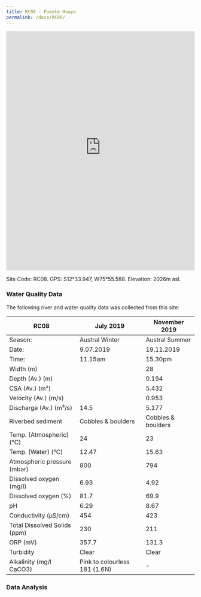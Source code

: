 ```yaml
---
title: RC08 - Puente Huayo
permalink: /docs/RC08/
---
```


<iframe width="100%" height="640" allowfullscreen style="border-style:none;" src="https://cavep-undc-hosting.netlify.com/sites/RC08/app-files/"></iframe>


Site Code: RC08.  GPS: S12°33.947, W75°55.588. Elevation:
2026m asl.

### Water Quality Data

The following river and water quality data was collected from this site:

| RC08                         | July 2019                     | November 2019            |
|------------------------------|-------------------------------|--------------------------|
| Season:                      | Austral Winter                | Austral Summer           |
| Date:                        | 9.07.2019                     | 19.11.2019               |
| Time:                        | 11.15am                       | 15.30pm                  |
| Width (m)                    |                               | 28                       |
| Depth (Av.) (m)              |                               | 0.194                    |
| CSA (Av.) (m²)               |                               | 5.432                    |
| Velocity (Av.) (m/s)         |                               | 0.953                    |
| Discharge (Av.) (m³/s)       | 14.5                          | 5.177                    |
| Riverbed sediment            | Cobbles & boulders            | Cobbles & boulders       |
| Temp. (Atmospheric) (°C)     | 24                            | 23                       |
| Temp. (Water) (°C)           | 12.47                         | 15.63                    |
| Atmospheric pressure (mbar)  | 800                           | 794                      |
| Dissolved oxygen (mg/l)      | 6.93                          | 4.92                     |
| Dissolved oxygen (%)         | 81.7                          | 69.9                     |
| pH                           | 6.29                          | 8.67                     |
| Conductivity (µS/cm)         | 454                           | 423                      |
| Total Dissolved Solids (ppm) | 230                           | 211                      |
| ORP (mV)                     | 357.7                         | 131.3                    |
| Turbidity                    | Clear                         | Clear                    |
| Alkalinity (mg/l CaCO3)      | Pink to colourless 181 (1.6N) |  -                       |

### Data Analysis
